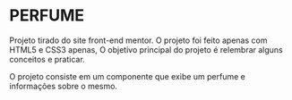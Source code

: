 # PERFUME

Projeto tirado do site front-end mentor. O projeto foi feito apenas com HTML5 e CSS3 apenas, O objetivo principal do projeto é relembrar alguns conceitos e praticar.

O projeto consiste em um componente que exibe um perfume e informações sobre o mesmo.